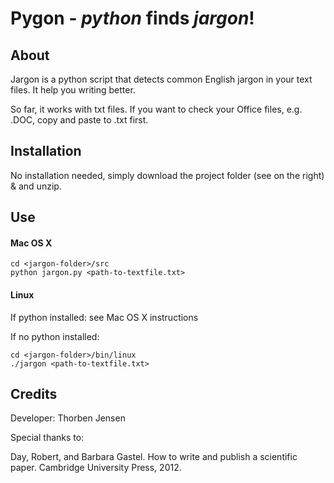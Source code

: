 **Pygon** - *python* finds *jargon*!
===

About
---

Jargon is a python script that detects common English jargon in your text files.
It help you writing better.

So far, it works with txt files. 
If you want to check your Office files, e.g. .DOC, copy and paste to .txt first.

Installation
---

No installation needed, simply download the project folder (see on the right) & and unzip.

Use
---
#### Mac OS X
```
cd <jargon-folder>/src
python jargon.py <path-to-textfile.txt>
```

#### Linux
If python installed: see Mac OS X instructions

If no python installed:
```
cd <jargon-folder>/bin/linux
./jargon <path-to-textfile.txt>
```


Credits
---
Developer: Thorben Jensen

Special thanks to:

Day, Robert, and Barbara Gastel. How to write and publish a scientific paper. Cambridge University Press, 2012.
